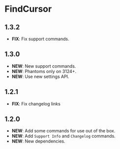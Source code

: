 # FindCursor

## 1.3.2

- **FIX**: Fix support commands.

## 1.3.0

- **NEW**: New support commands.
- **NEW**: Phantoms only on 3124+.
- **NEW**: Use new settings API.

## 1.2.1

- **FIX**: Fix changelog links

## 1.2.0

- **NEW**: Add some commands for use out of the box.
- **NEW**: Add `Support Info` and `Changelog` commands.
- **NEW**: New dependencies.
